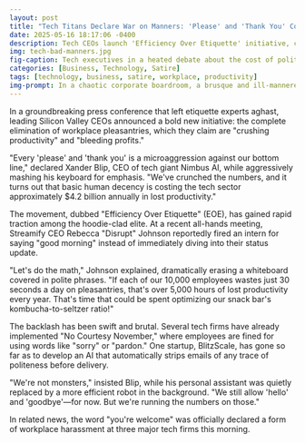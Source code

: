 ```yaml
---
layout: post
title: "Tech Titans Declare War on Manners: 'Please' and 'Thank You' Costing Us Billions"
date: 2025-05-16 18:17:06 -0400
description: Tech CEOs launch 'Efficiency Over Etiquette' initiative, claiming workplace pleasantries are hurting productivity and profits.
img: tech-bad-manners.jpg
fig-caption: Tech executives in a heated debate about the cost of politeness
categories: [Business, Technology, Satire]
tags: [technology, business, satire, workplace, productivity]
img-prompt: In a chaotic corporate boardroom, a brusque and ill-mannered business executive in a perfectly tailored suit (with a sloppily knotted tie and wild hair) is screaming and shouting with exaggerated gestures. His face is flushed with anger and his eyes are ablaze as he berates a cowering subordinate, whose body language screams fear—hands clutching a crumpled stack of papers, head bowed in humiliation. The room is rendered in a dynamic, slightly cartoonish style with vivid colors and dramatic lighting that accentuates the tense, over-the-top confrontation. The overall scene has a satirical vibe that captures the absurdity of office power plays.
---
```


In a groundbreaking press conference that left etiquette experts aghast, leading Silicon Valley CEOs announced a bold new initiative: the complete elimination of workplace pleasantries, which they claim are "crushing productivity" and "bleeding profits."

"Every 'please' and 'thank you' is a microaggression against our bottom line," declared Xander Blip, CEO of tech giant Nimbus AI, while aggressively mashing his keyboard for emphasis. "We've crunched the numbers, and it turns out that basic human decency is costing the tech sector approximately $4.2 billion annually in lost productivity."

The movement, dubbed "Efficiency Over Etiquette" (EOE), has gained rapid traction among the hoodie-clad elite. At a recent all-hands meeting, Streamify CEO Rebecca "Disrupt" Johnson reportedly fired an intern for saying "good morning" instead of immediately diving into their status update.

"Let's do the math," Johnson explained, dramatically erasing a whiteboard covered in polite phrases. "If each of our 10,000 employees wastes just 30 seconds a day on pleasantries, that's over 5,000 hours of lost productivity every year. That's time that could be spent optimizing our snack bar's kombucha-to-seltzer ratio!"

The backlash has been swift and brutal. Several tech firms have already implemented "No Courtesy November," where employees are fined for using words like "sorry" or "pardon." One startup, BlitzScale, has gone so far as to develop an AI that automatically strips emails of any trace of politeness before delivery.

"We're not monsters," insisted Blip, while his personal assistant was quietly replaced by a more efficient robot in the background. "We still allow 'hello' and 'goodbye'—for now. But we're running the numbers on those."

In related news, the word "you're welcome" was officially declared a form of workplace harassment at three major tech firms this morning.
